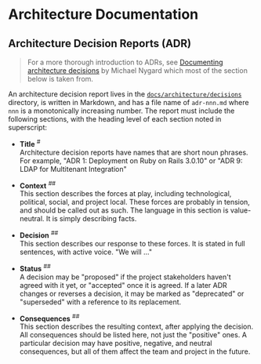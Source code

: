 # Architecture Documentation

## Architecture Decision Reports (ADR)

> For a more thorough introduction to ADRs, see [Documenting architecture decisions] by Michael Nygard which most of the section below is taken from.

An architecture decision report lives in the [`docs/architecture/decisions`](decisions) directory, is written in Markdown, and has a file name of `adr-nnn.md` where `nnn` is a monotonically increasing number. The report must include the following sections, with the heading level of each section noted in superscript:

- **Title** <sup>#</sup>  
  Architecture decision reports have names that are short noun phrases. For example, "ADR 1: Deployment on Ruby on Rails 3.0.10" or "ADR 9: LDAP for Multitenant Integration"

- **Context** <sup>##</sup>  
  This section describes the forces at play, including technological, political, social, and project local. These forces are probably in tension, and should be called out as such. The language in this section is value-neutral. It is simply describing facts.

- **Decision** <sup>##</sup>  
  This section describes our response to these forces. It is stated in full sentences, with active voice. "We will ..."

- **Status** <sup>##</sup>  
  A decision may be "proposed" if the project stakeholders haven't agreed with it yet, or "accepted" once it is agreed. If a later ADR changes or reverses a decision, it may be marked as "deprecated" or "superseded" with a reference to its replacement.

- **Consequences** <sup>##</sup>  
  This section describes the resulting context, after applying the decision. All consequences should be listed here, not just the "positive" ones. A particular decision may have positive, negative, and neutral consequences, but all of them affect the team and project in the future.

[documenting architecture decisions]: http://thinkrelevance.com/blog/2011/11/15/documenting-architecture-decisions "Documenting architecture decisions by Michael Nygard"
